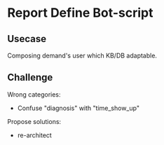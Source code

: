 # Report Define Bot-script

## Usecase

Composing demand's user which KB/DB adaptable.

## Challenge

Wrong categories:
* Confuse "diagnosis" with "time_show_up"

Propose solutions:
* re-architect